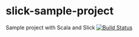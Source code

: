 # slick-sample-project
Sample project with Scala and Slick
[![Build Status](https://travis-ci.org/kozlov-p-v/slick-sample-project.svg?branch=master)](https://travis-ci.org/kozlov-p-v/slick-sample-project)
